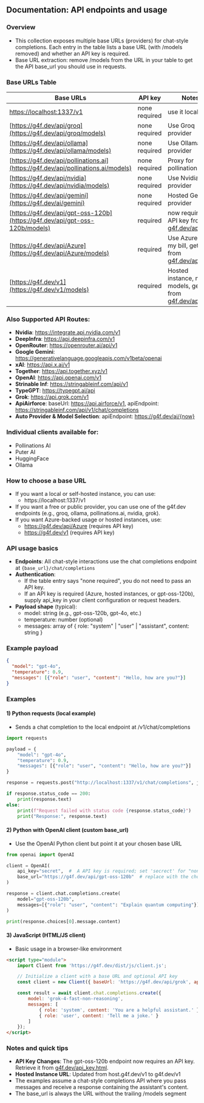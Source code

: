 ## Documentation: API endpoints and usage

### Overview
- This collection exposes multiple base URLs (providers) for chat-style completions. Each entry in the table lists a base URL (with /models removed) and whether an API key is required.
- Base URL extraction: remove /models from the URL in your table to get the API base_url you should use in requests.

### Base URLs Table
| Base URLs | API key | Notes |
| --- | --- | --- |
| [https://localhost:1337/v1](https://localhost:1337/v1/models) | none required | use it locally |
| [https://g4f.dev/api/groq](https://g4f.dev/api/groq/models) | none required | Use Groq provider |
| [https://g4f.dev/api/ollama](https://g4f.dev/api/ollama/models) | none required | Use Ollama provider |
| [https://g4f.dev/api/pollinations.ai](https://g4f.dev/api/pollinations.ai/models) | none required | Proxy for pollinations.ai |
| [https://g4f.dev/api/nvidia](https://g4f.dev/api/nvidia/models) | none required | Use Nvidia provider |
| [https://g4f.dev/api/gemini](https://g4f.dev/ai/gemini) | none required | Hosted Gemini provider |
| [https://g4f.dev/api/gpt-oss-120b](https://g4f.dev/api/gpt-oss-120b/models) | required | now requires API key from [g4f.dev/api_key](https://g4f.dev/api_key.html) |
| [https://g4f.dev/api/Azure](https://g4f.dev/api/Azure/models) | required | Use Azure on my bill, get key from [g4f.dev/api_key](https://g4f.dev/api_key.html) |
| [https://g4f.dev/v1](https://g4f.dev/v1/models) | required | Hosted instance, many models, get key from [g4f.dev/api_key](https://g4f.dev/api_key.html) |

### Also Supported API Routes:
- **Nvidia**: https://integrate.api.nvidia.com/v1
- **DeepInfra**: https://api.deepinfra.com/v1
- **OpenRouter**: https://openrouter.ai/api/v1
- **Google Gemini**: https://generativelanguage.googleapis.com/v1beta/openai
- **xAI**: https://api.x.ai/v1
- **Together**: https://api.together.xyz/v1
- **OpenAI**: https://api.openai.com/v1
- **Strinable Inf**: https://stringableinf.com/api/v1
- **TypeGPT**: https://typegpt.ai/api
- **Grok**: https://api.grok.com/v1
- **ApiAirforce**: baseUrl: https://api.airforce/v1, apiEndpoint: https://stringableinf.com/api/v1/chat/completions
- **Auto Provider & Model Selection**: apiEndpoint: https://g4f.dev/ai/{now}

### Individual clients available for:
- Pollinations AI
- Puter AI  
- HuggingFace
- Ollama

### How to choose a base URL
- If you want a local or self-hosted instance, you can use:
  - https://localhost:1337/v1
- If you want a free or public provider, you can use one of the g4f.dev endpoints (e.g., groq, ollama, pollinations.ai, nvidia, grok).
- If you want Azure-backed usage or hosted instances, use:
  - https://g4f.dev/api/Azure (requires API key)
  - https://g4f.dev/v1 (requires API key)

### API usage basics
- **Endpoints**: All chat-style interactions use the chat completions endpoint at `{base_url}/chat/completions`
- **Authentication**:
  - If the table entry says "none required", you do not need to pass an API key.
  - If an API key is required (Azure, hosted instances, or gpt-oss-120b), supply api_key in your client configuration or request headers.
- **Payload shape** (typical):
  - model: string (e.g., gpt-oss-120b, gpt-4o, etc.)
  - temperature: number (optional)
  - messages: array of { role: "system" | "user" | "assistant", content: string }

### Example payload
```json
{
  "model": "gpt-4o",
  "temperature": 0.9,
  "messages": [{"role": "user", "content": "Hello, how are you?"}]
}
```

### Examples

#### 1) Python requests (local example)
- Sends a chat completion to the local endpoint at /v1/chat/completions

```python
import requests

payload = {
    "model": "gpt-4o",
    "temperature": 0.9,
    "messages": [{"role": "user", "content": "Hello, how are you?"}]
}

response = requests.post("http://localhost:1337/v1/chat/completions", json=payload)

if response.status_code == 200:
    print(response.text)
else:
    print(f"Request failed with status code {response.status_code}")
    print("Response:", response.text)
```

#### 2) Python with OpenAI client (custom base_url)
- Use the OpenAI Python client but point it at your chosen base URL

```python
from openai import OpenAI

client = OpenAI(
    api_key="secret",  #  A API key is required; set 'secrect' for "none required api_key" providers
    base_url="https://g4f.dev/api/gpt-oss-120b"  # replace with the chosen base_url
)

response = client.chat.completions.create(
    model="gpt-oss-120b",
    messages=[{"role": "user", "content": "Explain quantum computing"}],
)

print(response.choices[0].message.content)
```

#### 3) JavaScript (HTML/JS client)
- Basic usage in a browser-like environment

```html
<script type="module">
    import Client from 'https://g4f.dev/dist/js/client.js';

    // Initialize a client with a base URL and optional API key
    const client = new Client({ baseUrl: 'https://g4f.dev/api/grok', apiKey: 'secret' });

    const result = await client.chat.completions.create({
        model: 'grok-4-fast-non-reasoning',
        messages: [
            { role: 'system', content: 'You are a helpful assistant.' },
            { role: 'user', content: 'Tell me a joke.' }
        ]
    });
</script>
```

### Notes and quick tips
- **API Key Changes**: The gpt-oss-120b endpoint now requires an API key. Retrieve it from [g4f.dev/api_key.html](https://g4f.dev/api_key.html).
- **Hosted Instance URL**: Updated from host.g4f.dev/v1 to g4f.dev/v1
- The examples assume a chat-style completions API where you pass messages and receive a response containing the assistant's content.
- The base_url is always the URL without the trailing /models segment